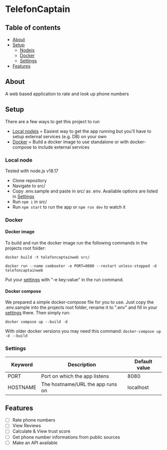 # TelefonCaptain
## Table of contents
- [About](#about)
- [Setup](#setup)
    - [Nodejs](#local-node)
    - [Docker](#docker)
    - [Settings](#settings)
- [Features](#features)

## About

A web based application to rate and look up phone numbers

## Setup

There are a few ways to get this project to run
- [Local nodejs](#local-node) = Easiest way to get the app running but you'll have to setup external services (e.g. DB) on your own
- [Docker](#docker) = Build a docker image to use standalone or with docker-compose to include external services

### Local node
Tested with node.js v18.17

- Clone repository
- Navigate to src/
- Copy .env.sample and paste in src/ as .env. Available options are listed in [Settings](#settings)
- Run `npm i` in src/
- Run `npm start` to run the app or `npm run dev` to watch it

### Docker

#### Docker image

To build and run the docker image run the following commands in the projects root folder:

`docker build -t telefoncaptainweb src/`

`docker run --name combooter -e PORT=8080 --restart unless-stopped -d telefoncaptainweb`

Put your [settings](#settings) with "-e key:value" in the run command.

#### Docker compose

We prepared a simple docker-compose file for you to use. Just copy the .env.sample into the projects root folder, rename it to ".env" and fill in your [settings](#settings) there. Then simply run:

`docker compose up --build -d`

With older docker versions you may need this command: `docker-compose up -d --build`

### Settings
| Keyword    | Description                          | Default value |
| --------   | -------                              | -------       | 
| PORT       | Port on which the app listens        | 8080          |
| HOSTNAME   | The hostname/URL the app runs on     | localhost     |


## Features

- [ ] Rate phone numbers
- [ ] View Reviews
- [ ] Calculate & View trust score
- [ ] Get phone number informations from public sources
- [ ] Make an API available
